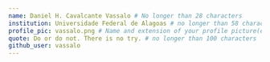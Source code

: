 ```yaml
---
name: Daniel H. Cavalcante Vassalo # No longer than 28 characters
institution: Universidade Federal de Alagoas # no longer than 58 characters
profile_pic: vassalo.png # Name and extension of your profile picture(ex. mona.png)
quote: Do or do not. There is no try. # no longer than 100 characters
github_user: vassalo
---
```

